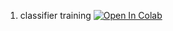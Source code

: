 1. classifier training [![Open In Colab](https://colab.research.google.com/assets/colab-badge.svg)](https://colab.research.google.com/github/andylucny/book/blob/master/05-1-classifier/yolo-training-and-testing.ipynb)

